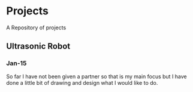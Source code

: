 # Projects
A Repository of projects
## Ultrasonic Robot
### Jan-15
So far I have not been given a partner so that is my main focus but I have done a little bit of drawing and design what I would like to do.
